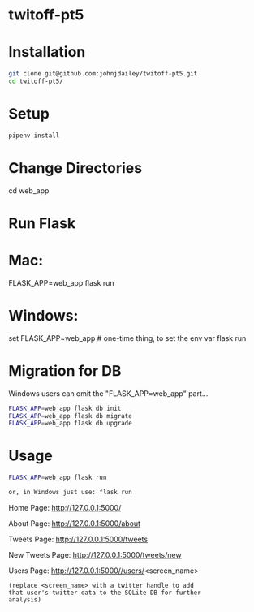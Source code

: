 # twitoff-pt5


# Installation

```sh
git clone git@github.com:johnjdailey/twitoff-pt5.git
cd twitoff-pt5/
```

# Setup

```sh
pipenv install
```

# Change Directories

cd web_app

# Run Flask

# Mac:
FLASK_APP=web_app flask run

# Windows:
set FLASK_APP=web_app # one-time thing, to set the env var
flask run

# Migration for DB

Windows users can omit the "FLASK_APP=web_app" part...

```sh
FLASK_APP=web_app flask db init
FLASK_APP=web_app flask db migrate
FLASK_APP=web_app flask db upgrade
```

# Usage

```sh
FLASK_APP=web_app flask run

or, in Windows just use: flask run
```

Home Page: http://127.0.0.1:5000/

About Page: http://127.0.0.1:5000/about

Tweets Page: http://127.0.0.1:5000/tweets

New Tweets Page: http://127.0.0.1:5000/tweets/new

Users Page: http://127.0.0.1:5000//users/<screen_name> 
    
    (replace <screen_name> with a twitter handle to add
    that user's twitter data to the SQLite DB for further
    analysis)

